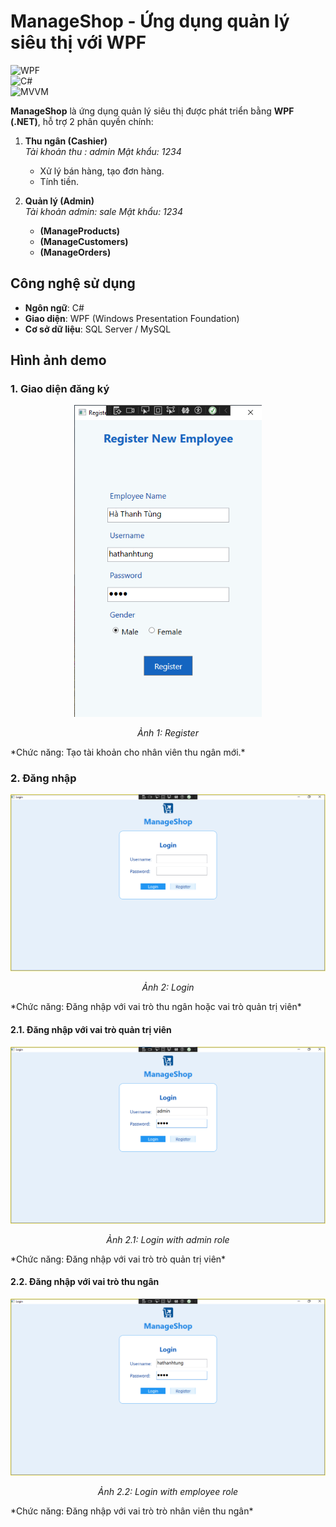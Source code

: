 # ManageShop - Ứng dụng quản lý siêu thị với WPF  

![WPF](https://img.shields.io/badge/.NET-WPF-blue)  
![C#](https://img.shields.io/badge/Language-C%23-green)  
![MVVM](https://img.shields.io/badge/Pattern-MVVM-purple)  


**ManageShop** là ứng dụng quản lý siêu thị được phát triển bằng **WPF (.NET)**, hỗ trợ 2 phân quyền chính:  

1. **Thu ngân (Cashier)**  
*Tài khoản thu : admin*
*Mật khẩu: 1234*
   - Xử lý bán hàng, tạo đơn hàng.  
   - Tính tiền.  

2. **Quản lý (Admin)**  
*Tài khoản admin: sale*
*Mật khẩu: 1234*
   - **(ManageProducts)**  
   - **(ManageCustomers)** 
   - **(ManageOrders)**

## Công nghệ sử dụng  
- **Ngôn ngữ**: C#  
- **Giao diện**: WPF (Windows Presentation Foundation)  
- **Cơ sở dữ liệu**: SQL Server / MySQL  

## Hình ảnh demo

### 1. Giao diện đăng ký 
<div align="center">
  <img src="https://github.com/tunght2202/ManageShop/blob/master/ManagerShopImage/RegisterEmployee.png" width="300">
  <p><i>Ảnh 1: Register</i></p>
</div>
*Chức năng: Tạo tài khoản cho nhân viên thu ngân mới.*


### 2. Đăng nhập 
<div align="center">
  <img src="https://github.com/tunght2202/ManageShop/blob/master/ManagerShopImage/Login.png" width="600">
  <p><i>Ảnh 2: Login</i></p>
</div>
*Chức năng: Đăng nhập với vai trò thu ngân hoặc vai trò quản trị viên*

#### 2.1. Đăng nhập với vai trò quản trị viên
<div align="center">
  <img src="https://github.com/tunght2202/ManageShop/blob/master/ManagerShopImage/AdminLogin.png" width="600">
  <p><i>Ảnh 2.1: Login with admin role</i></p>
</div>
*Chức năng: Đăng nhập với vai trò trò quản trị viên*


#### 2.2. Đăng nhập với vai trò thu ngân
<div align="center">
  <img src="https://github.com/tunght2202/ManageShop/blob/master/ManagerShopImage/EmployeeLogin.png" width="600">
  <p><i>Ảnh 2.2: Login with employee role</i></p>
</div>
*Chức năng: Đăng nhập với vai trò trò nhân viên thu ngân*
